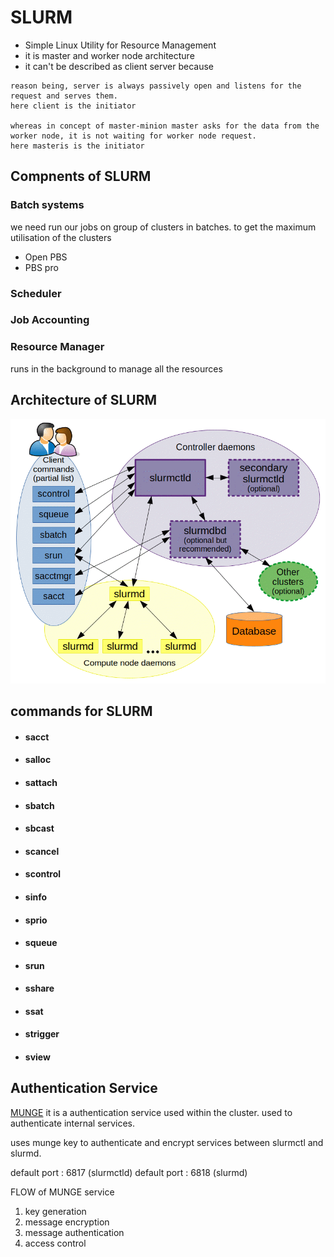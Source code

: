 # SLURM
* Simple Linux Utility for Resource Management
* it is master and worker node architecture
* it can't be described as client server because

```
reason being, server is always passively open and listens for the request and serves them.
here client is the initiator

whereas in concept of master-minion master asks for the data from the worker node, it is not waiting for worker node request.
here masteris is the initiator
```

## Compnents of SLURM
### Batch systems
we need run our jobs on group of clusters in batches. to get the maximum utilisation of the clusters
* Open PBS
* PBS pro
### Scheduler 
### Job Accounting
### Resource Manager 
runs in the background to manage all the resources 

## Architecture of SLURM
![slurm architecture](./arch.gif)

## commands for SLURM
* #### sacct                 
* #### salloc
* #### sattach
* #### sbatch 
* #### sbcast 
* #### scancel 
* #### scontrol 
* #### sinfo 
* #### sprio 
* #### squeue 
* #### srun 
* #### sshare 
* #### ssat 
* #### strigger 
* #### sview 

## Authentication Service
[MUNGE](https://github.com/dun/munge/wiki) it is a authentication service used within the cluster. used to authenticate internal services.

uses munge key to authenticate and encrypt services between slurmctl and slurmd.

default port : 6817 (slurmctld)
default port : 6818 (slurmd)

FLOW of MUNGE service
1. key generation
1. message encryption
1. message authentication
1. access control



